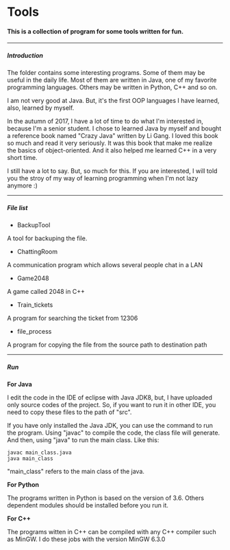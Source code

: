 # Tools

#### This is a collection of program for some tools written for fun. 


---

##### Introduction

The folder contains some interesting programs. Some of them may be useful in the daily life. Most of them are written in Java, one of my favorite programming languages. Others may be written in Python, C++ and so on.

I am not very good at Java. But, it's the first OOP languages I have learned, also, learned by myself.

In the autumn of 2017, I have a lot of time to do what I'm interested in, because I'm a senior student. I chose to learned Java by myself and bought a reference book named "Crazy Java" written by Li Gang. I loved this book so much and read it very seriously. It was this book that make me realize the basics of object-oriented. And it also helped me learned C++ in a very short time.

I still have a lot to say. But, so much for this. If you are interested, I will told you the stroy of my way of learning programming when I'm not lazy anymore  :)


---
##### File list
- BackupTool

A tool for backuping the file.

- ChattingRoom

A communication program which allows several people chat in a LAN

- Game2048

A game called 2048 in C++

- Train_tickets

A program for searching the ticket from 12306

- file_process

A program for copying the file from the source path to destination path


---
##### Run
**For Java**

I edit the code in the IDE of eclipse with Java JDK8, but, I have uploaded only source codes of the project. So, if you want to run it in other IDE, you need to copy these files to the path of "src". 

If you have only installed the Java JDK, you can use the command to run the program. Using "javac" to compile the code, the class file will generate. And then, using "java" to run the main class. Like this:

```
javac main_class.java
java main_class
```
"main_class" refers to the main class of the java. 

**For Python**

The programs written in Python is based on the version of 3.6. Others dependent modules should be installed before you run it.

**For C++**

The programs witten in C++ can be compiled with any C++ compiler such as MinGW. I do these jobs with the version MinGW 6.3.0
